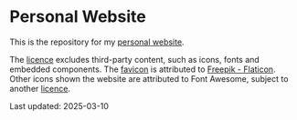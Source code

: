 # Personal Website

This is the repository for my [personal website](https://alvinylt.net).

The [licence](LICENCE) excludes third-party content, such as icons, fonts and
embedded components. The [favicon](favicon.png) is attributed to
[Freepik - Flaticon](https://www.flaticon.com/free-icons/parrot). Other icons
shown the website are attributed to Font Awesome, subject to another
[licence](assets/fontawesome/LICENCE).

Last updated: 2025-03-10
